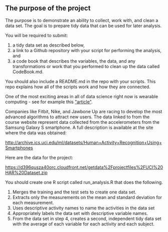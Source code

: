 ## The purpose of the project
The purpose is to demonstrate an ability to collect, work with, and clean a data set. 
The goal is to prepare tidy data that can be used for later analysis. 

You will be required to submit: 
  1) a tidy data set as described below, 
  2) a link to a Github repository with your script for performing the analysis, and 
  3) a code book that describes the variables, the data, and any transformations or work 
     that you performed to clean up the data called CodeBook.md. 

You should also include a README.md in the repo with your scripts. 
This repo explains how all of the scripts work and how they are connected.

One of the most exciting areas in all of data science right now is wearable computing - 
see for example this ["article"](http://www.insideactivitytracking.com/data-science-activity-tracking-and-the-battle-for-the-worlds-top-sports-brand/"Title"). 

Companies like Fitbit, Nike, and Jawbone Up are racing to develop the most advanced 
algorithms to attract new users. 
The data linked to from the course website represent data collected from the accelerometers 
from the Samsung Galaxy S smartphone. 
A full description is available at the site where the data was obtained:

http://archive.ics.uci.edu/ml/datasets/Human+Activity+Recognition+Using+Smartphones

Here are the data for the project:

https://d396qusza40orc.cloudfront.net/getdata%2Fprojectfiles%2FUCI%20HAR%20Dataset.zip

You should create one R script called run_analysis.R that does the following.

  1. Merges the training and the test sets to create one data set.
  2. Extracts only the measurements on the mean and standard deviation for each measurement.
  3. Uses descriptive activity names to name the activities in the data set
  4. Appropriately labels the data set with descriptive variable names.
  5. From the data set in step 4, creates a second, independent tidy data set with the average of each variable for each activity and each subject.

